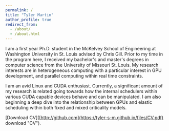 ```yaml
---
permalink: /
title: "Tyler Martin"
author_profile: true
redirect_from: 
  - /about/
  - /about.html
---
```


I am a first year Ph.D. student in the McKelvey School of Engineering at Washington University in St. Louis advised by Chris Gill. Prior to my time in the program here, I received my bachelor's and master's degrees in computer science from the University of Missouri St. Louis. My research interests are in heterogeneous computing with a particular interest in GPU development, and parallel computing within real time constraints.

I am an avid Linux and CUDA enthusiast. Currently, a significant amount of my research is related going towards how the internal schedulers within various CUDA capable devices behave and can be manipulated. I am also beginning a deep dive into the relationship between GPUs and elastic scheduling within both fixed and mixed criticality models.

[Download CV]([http://github.com](https://tyler-s-m.github.io/files/CV.pdf) download "CV").
